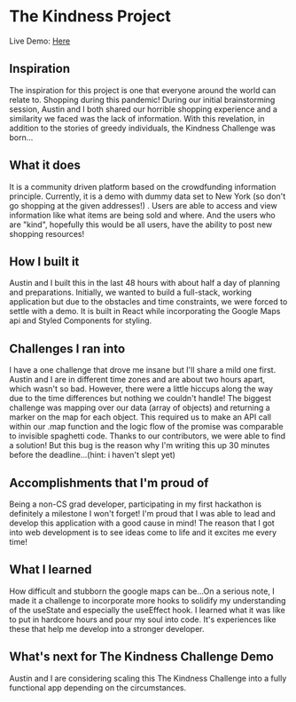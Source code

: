 # The Kindness Project

Live Demo: [Here](daniellimhong.github.io/kindness-challenge)

## **Inspiration**

The inspiration for this project is one that everyone around the world can relate to. Shopping during this pandemic! During our initial brainstorming session, Austin and I both shared our horrible shopping experience and a similarity we faced was the lack of information. With this revelation, in addition to the stories of greedy individuals, the Kindness Challenge was born...

## **What it does**

It is a community driven platform based on the crowdfunding information principle. Currently, it is a demo with dummy data set to New York (so don't go shopping at the given addresses!) . Users are able to access and view information like what items are being sold and where. And the users who are "kind", hopefully this would be all users, have the ability to post new shopping resources!

## **How I built it**

Austin and I built this in the last 48 hours with about half a day of planning and preparations. Initially, we wanted to build a full-stack, working application but due to the obstacles and time constraints, we were forced to settle with a demo. It is built in React while incorporating the Google Maps api and Styled Components for styling.

## **Challenges I ran into**

I have a one challenge that drove me insane but I'll share a mild one first. Austin and I are in different time zones and are about two hours apart, which wasn't so bad. However, there were a little hiccups along the way due to the time differences but nothing we couldn't handle! The biggest challenge was mapping over our data (array of objects) and returning a marker on the map for each object. This required us to make an API call within our .map function and the logic flow of the promise was comparable to invisible spaghetti code. Thanks to our contributors, we were able to find a solution! But this bug is the reason why I'm writing this up 30 minutes before the deadline...(hint: i haven't slept yet)

## **Accomplishments that I'm proud of**

Being a non-CS grad developer, participating in my first hackathon is definitely a milestone I won't forget! I'm proud that I was able to lead and develop this application with a good cause in mind! The reason that I got into web development is to see ideas come to life and it excites me every time!

## **What I learned**

How difficult and stubborn the google maps can be...On a serious note, I made it a challenge to incorporate more hooks to solidify my understanding of the useState and especially the useEffect hook. I learned what it was like to put in hardcore hours and pour my soul into code. It's experiences like these that help me develop into a stronger developer.

## **What's next for The Kindness Challenge Demo**

Austin and I are considering scaling this The Kindness Challenge into a fully functional app depending on the circumstances.